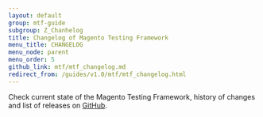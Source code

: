 ```yaml
---
layout: default
group: mtf-guide
subgroup: Z_Chanhelog
title: Changelog of Magento Testing Framework
menu_title: CHANGELOG
menu_node: parent
menu_order: 5
github_link: mtf/mtf_changelog.md
redirect_from: /guides/v1.0/mtf/mtf_changelog.html
---
```


Check current state of the Magento Testing Framework, history of changes and list of releases on [GitHub][].

[GitHub]: https://github.com/magento/mtf/blob/develop/CHANGELOG.md